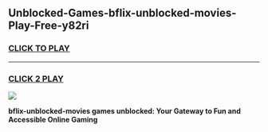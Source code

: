 
## Unblocked-Games-bflix-unblocked-movies-Play-Free-y82ri
<h3>
<a href="https://premium76.site?title=bflix-unblocked-movies&ref=18A1">CLICK TO PLAY</a></h3>
<hr>

<h3>
<a href="https://premium76.site?title=bflix-unblocked-movies&ref=18A1">CLICK 2 PLAY</a>
  
</h3>

<a href="https://premium76.site?title=bflix-unblocked-movies&ref=18A1"><img src="https://clearcache.store/games.png"></a>


**bflix-unblocked-movies games unblocked: Your Gateway to Fun and Accessible Online Gaming**
